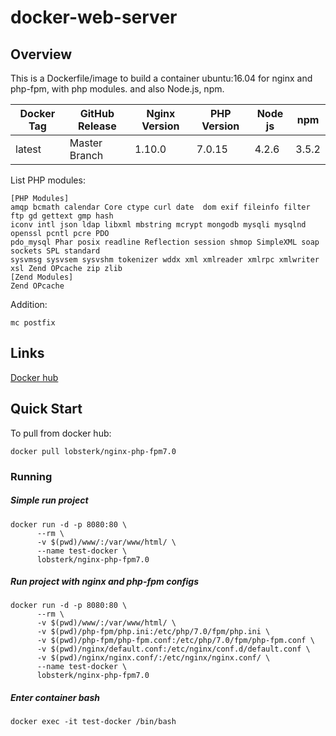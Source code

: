 # docker-web-server

## Overview

This is a Dockerfile/image to build a container ubuntu:16.04 for nginx and php-fpm, with php modules. and also  Node.js, npm.

| Docker Tag 	| GitHub Release 	| Nginx Version 	| PHP Version 	| Node js       | npm        	|
|------------	|----------------	|---------------	|-------------	|-------------	| -------------	|
| latest     	| Master Branch  	| 1.10.0        	| 7.0.15      	| 4.2.6         | 3.5.2      	|


List PHP modules:
```
[PHP Modules]
amqp bcmath calendar Core ctype curl date  dom exif fileinfo filter ftp gd gettext gmp hash
iconv intl json ldap libxml mbstring mcrypt mongodb mysqli mysqlnd openssl pcntl pcre PDO
pdo_mysql Phar posix readline Reflection session shmop SimpleXML soap sockets SPL standard 
sysvmsg sysvsem sysvshm tokenizer wddx xml xmlreader xmlrpc xmlwriter xsl Zend OPcache zip zlib
[Zend Modules]
Zend OPcache
```
Addition:

`mc postfix`

## Links 
[Docker hub](https://hub.docker.com/r/lobsterk/nginx-php-fpm7.0/)

## Quick Start

To pull from docker hub:

`docker pull lobsterk/nginx-php-fpm7.0`

### Running
##### Simple run project 
```     
docker run -d -p 8080:80 \
      --rm \
      -v $(pwd)/www/:/var/www/html/ \
      --name test-docker \
      lobsterk/nginx-php-fpm7.0
```

##### Run project with nginx and php-fpm configs
```     
docker run -d -p 8080:80 \
      --rm \
      -v $(pwd)/www/:/var/www/html/ \
      -v $(pwd)/php-fpm/php.ini:/etc/php/7.0/fpm/php.ini \
      -v $(pwd)/php-fpm/php-fpm.conf:/etc/php/7.0/fpm/php-fpm.conf \
      -v $(pwd)/nginx/default.conf:/etc/nginx/conf.d/default.conf \
      -v $(pwd)/nginx/nginx.conf/:/etc/nginx/nginx.conf/ \
      --name test-docker \
      lobsterk/nginx-php-fpm7.0
```

##### Enter container bash

`docker exec -it test-docker /bin/bash`